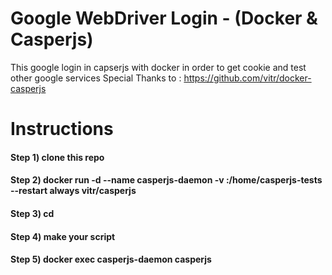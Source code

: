 # Google WebDriver Login - (Docker & Casperjs)
 This google login in capserjs with docker in order to get cookie and test other google services
 Special Thanks to : https://github.com/vitr/docker-casperjs

# Instructions
#### Step 1) clone this repo
#### Step 2) docker run -d --name casperjs-daemon -v <Your Project Directory>:/home/casperjs-tests --restart always vitr/casperjs
#### Step 3) cd <Your Project Directory>
#### Step 4) make your script
#### Step 5) docker exec casperjs-daemon casperjs <your script>
